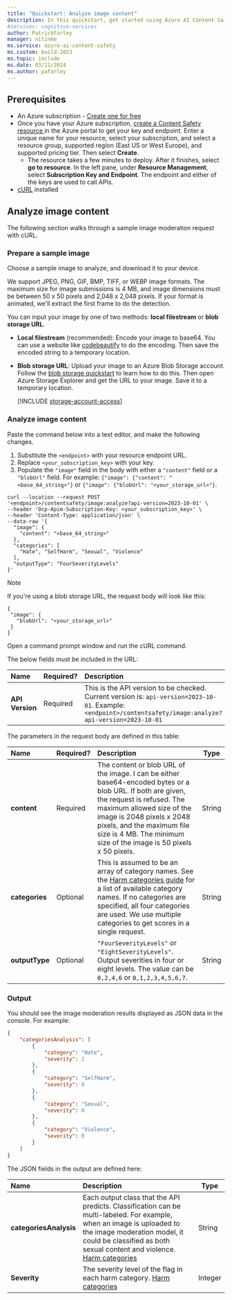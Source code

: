 ```yaml
---
title: "Quickstart: Analyze image content"
description: In this quickstart, get started using Azure AI Content Safety to analyze image content for objectionable material.
#services: cognitive-services
author: PatrickFarley
manager: nitinme
ms.service: azure-ai-content-safety
ms.custom: build-2023
ms.topic: include
ms.date: 03/11/2024
ms.author: pafarley
---
```


## Prerequisites

* An Azure subscription - [Create one for free](https://azure.microsoft.com/free/cognitive-services/) 
* Once you have your Azure subscription, <a href="https://aka.ms/acs-create"  title="Create a Content Safety resource"  target="_blank">create a Content Safety resource </a> in the Azure portal to get your key and endpoint. Enter a unique name for your resource, select your subscription, and select a resource group, supported region (East US or West Europe), and supported pricing tier. Then select **Create**.
  * The resource takes a few minutes to deploy. After it finishes, select **go to resource**. In the left pane, under **Resource Management**, select **Subscription Key and Endpoint**. The endpoint and either of the keys are used to call APIs.
* [cURL](https://curl.haxx.se/) installed


## Analyze image content

The following section walks through a sample image moderation request with cURL. 

### Prepare a sample image

Choose a sample image to analyze, and download it to your device. 

We support JPEG, PNG, GIF, BMP, TIFF, or WEBP image formats. The maximum size for image submissions is 4 MB, and image dimensions must be between 50 x 50 pixels and 2,048 x 2,048 pixels. If your format is animated, we'll extract the first frame to do the detection.

You can input your image by one of two methods: **local filestream** or **blob storage URL**.
- **Local filestream** (recommended): Encode your image to base64. You can use a website like [codebeautify](https://codebeautify.org/image-to-base64-converter) to do the encoding. Then save the encoded string to a temporary location. 
- **Blob storage URL**: Upload your image to an Azure Blob Storage account. Follow the [blob storage quickstart](/azure/storage/blobs/storage-quickstart-blobs-portal) to learn how to do this. Then open Azure Storage Explorer and get the URL to your image. Save it to a temporary location. 

   [!INCLUDE [storage-account-access](../storage-account-access.md)]

### Analyze image content

Paste the command below into a text editor, and make the following changes.

1. Substitute the `<endpoint>` with your resource endpoint URL.
1. Replace `<your_subscription_key>` with your key.
1. Populate the `"image"` field in the body with either a `"content"` field or a `"blobUrl"` field. For example: `{"image": {"content": "<base_64_string>"}` or `{"image": {"blobUrl": "<your_storage_url>"}`.

```shell
curl --location --request POST '<endpoint>/contentsafety/image:analyze?api-version=2023-10-01' \
--header 'Ocp-Apim-Subscription-Key: <your_subscription_key>' \
--header 'Content-Type: application/json' \
--data-raw '{
  "image": {
    "content": "<base_64_string>"
  },
  "categories": [
    "Hate", "SelfHarm", "Sexual", "Violence"
  ],
  "outputType": "FourSeverityLevels"
}'
```

> [!NOTE]
> If you're using a blob storage URL, the request body will look like this:
>
> ```
> {
>  "image": {
>    "blobUrl": "<your_storage_url>"
>  }
> }
> ```

Open a command prompt window and run the cURL command.

The below fields must be included in the URL:

| Name      |Required?  |  Description | Type   |
| :------- |-------- |:--------------- | ------ |
| **API Version** |Required |This is the API version to be checked. Current version is: `api-version=2023-10-01`. Example: `<endpoint>/contentsafety/image:analyze?api-version=2023-10-01` | String |

The parameters in the request body are defined in this table:

| Name        | Required?     | Description  | Type    |
| :---------- | ----------- | :------------ | ------- |
| **content**    | Required | 	The content or blob URL of the image. I can be either base64-encoded bytes or a blob URL. If both are given, the request is refused. The maximum allowed size of the image is 2048 pixels x 2048 pixels, and the maximum file size is 4 MB. The minimum size of the image is 50 pixels x 50 pixels. | String  |
| **categories** | Optional | This is assumed to be an array of category names. See the [Harm categories guide](../../concepts/harm-categories.md) for a list of available category names. If no categories are specified, all four categories are used. We use multiple categories to get scores in a single request. | String  |
| **outputType** | Optional | `"FourSeverityLevels"` or `"EightSeverityLevels"`. Output severities in four or eight levels. The value can be `0,2,4,6` or `0,1,2,3,4,5,6,7`. | String|

### Output

You should see the image moderation results displayed as JSON data in the console. For example:

```json
{
    "categoriesAnalysis": [
        {
            "category": "Hate",
            "severity": 2
        },
        {
            "category": "SelfHarm",
            "severity": 0
        },
        {
            "category": "Sexual",
            "severity": 0
        },
        {
            "category": "Violence",
            "severity": 0
        }
    ]
}
```

The JSON fields in the output are defined here:

| Name     | Description   | Type   |
| :------------- | :--------------- | ------ |
| **categoriesAnalysis**   | Each output class that the API predicts. Classification can be multi-labeled. For example, when an image is uploaded to the image moderation model, it could be classified as both sexual content and violence. [Harm categories](../../concepts/harm-categories.md)| String |
| **Severity** | The severity level of the flag in each harm category. [Harm categories](../../concepts/harm-categories.md)  | Integer |
